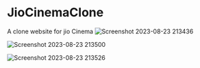 # JioCinemaClone
A clone website for jio Cinema
![Screenshot 2023-08-23 213436](https://github.com/VidushiSingh56/JioCinemaClone/assets/121214099/e8bd1a68-feb8-4341-bf43-b7e0b5a00fbb)

![Screenshot 2023-08-23 213500](https://github.com/VidushiSingh56/JioCinemaClone/assets/121214099/14027947-6f3b-40c7-b80d-9bcd9ac7ff3a)

![Screenshot 2023-08-23 213526](https://github.com/VidushiSingh56/JioCinemaClone/assets/121214099/063658e8-d625-4ab0-a70c-0256ca9fa540)

